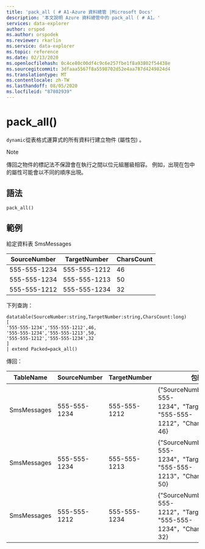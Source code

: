 ```yaml
---
title: 'pack_all ( # A1-Azure 資料總管 |Microsoft Docs'
description: '本文說明 Azure 資料總管中的 pack_all ( # A1。'
services: data-explorer
author: orspod
ms.author: orspodek
ms.reviewer: rkarlin
ms.service: data-explorer
ms.topic: reference
ms.date: 02/13/2020
ms.openlocfilehash: 0c4ce80c00df4c9c6e257fbe1f8a93802f54438e
ms.sourcegitcommit: 3dfaaa5567f8a5598702d52e4aa787d4249824d4
ms.translationtype: MT
ms.contentlocale: zh-TW
ms.lasthandoff: 08/05/2020
ms.locfileid: "87802939"
---
```

# <a name="pack_all"></a>pack_all()

`dynamic`從表格式運算式的所有資料行建立物件 (屬性包) 。

> [!NOTE]
> 傳回之物件的標記法不保證會在執行之間以位元組層級相容。 例如，出現在包中的屬性可能會以不同的順序出現。

## <a name="syntax"></a>語法

`pack_all()`

## <a name="examples"></a>範例

給定資料表 SmsMessages 

|SourceNumber |TargetNumber| CharsCount
|---|---|---
|555-555-1234 |555-555-1212 | 46 
|555-555-1234 |555-555-1213 | 50 
|555-555-1212 |555-555-1234 | 32 

下列查詢：

<!-- csl: https://help.kusto.windows.net/Samples -->
```kusto
datatable(SourceNumber:string,TargetNumber:string,CharsCount:long)
[
'555-555-1234','555-555-1212',46,
'555-555-1234','555-555-1213',50,
'555-555-1212','555-555-1234',32
]
| extend Packed=pack_all()
```

傳回：

|TableName |SourceNumber |TargetNumber | 包裝
|---|---|---|---
|SmsMessages|555-555-1234 |555-555-1212 | {"SourceNumber"： "555-555-1234"，"TargetNumber"： "555-555-1212"，"CharsCount"： 46}
|SmsMessages|555-555-1234 |555-555-1213 | {"SourceNumber"： "555-555-1234"，"TargetNumber"： "555-555-1213"，"CharsCount"： 50}
|SmsMessages|555-555-1212 |555-555-1234 | {"SourceNumber"： "555-555-1212"，"TargetNumber"： "555-555-1234"，"CharsCount"： 32}
